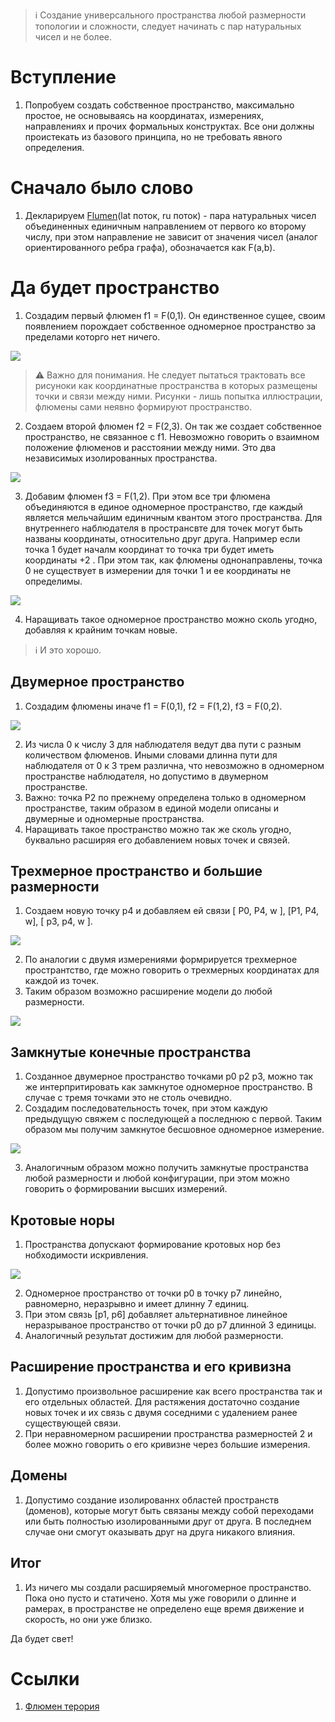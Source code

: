> :information_source: Cоздание универсального пространства любой размерности 
топологии и сложности, следует начинать с пар натуральных чисел и не более.



# Вступление

1. Попробуем создать собственное пространство, максимально простое, не основываясь 
на координатах, измерениях, направлениях и прочих формальных конструктах. Все они 
должны проистекать из базового принципа, но не требовать явного определения.



# Сначало было слово

1. Декларируем [Flumen](./flumen.md)(lat поток, ru поток) - пара натуральных чисел объединенных 
единичным направлением от первого ко второму числу, при этом направление не зависит 
от значения чисел (аналог ориентированного ребра графа), обозначается как F(a,b).



# Да будет пространство

1. Создадим первый флюмен f1 = F(0,1). Он единственное сущее, своим появлением 
порождает собственное одномерное пространство за пределами которго нет ничего.

![](../images/f1.svg)

> :warning: Важно для понимания. Не следует пытаться трактовать все рисуноки 
как координатные пространства в которых размещены точки и связи между ними. 
Рисунки - лишь попытка иллюстрации, флюмены сами неявно формируют пространство.

2. Создаем второй флюмен f2 = F(2,3). Он так же создает собственное пространство, 
не связанное с f1. Невозможно говорить о взаимном положение флюменов и расстоянии 
между ними. Это два независимых изолированных пространства.

![](../images/f1f2.svg)

3. Добавим флюмен f3 = F(1,2). При этом все три флюмена объединяются в единое одномерное 
пространство, где каждый является мельчайшим единичным квантом этого пространства.
Для внутреннего наблюдателя в пространсвте для точек могут быть названы координаты, 
относительно друг друга. Например если точка 1 будет началм координат то точка три будет 
иметь координаты +2 . При этом так, как флюмены однонаправлены, точка 0 не существует 
в измерении для точки 1 и ее координаты не определимы. 

![](../images/f1f2f3.svg)

4. Наращивать такое одномерное пространство можно сколь угодно, добавляя к крайним точкам новые.

> :information_source: И это хорошо. 



## Двумерное пространство

1. Создадим флюмены иначе f1 = F(0,1), f2 = F(1,2), f3 = F(0,2).

![](../images/f1f2f3-2d.svg)

2. Из числа 0 к числу 3 для наблюдателя ведут два пути с разным количеством флюменов. 
Иными словами длинна пути для наблюдателя от 0 к 3 трем различна, что невозможно в одномерном 
пространстве наблюдателя, но допустимо в двумерном пространстве.
3. Важно: точка P2 по прежнему определена только в одномерном пространстве, таким образом в единой модели описаны и двумерные и одномерные пространства.
5. Наращивать такое пространство можно так же сколь угодно, буквально расширяя его добавлением новых точек и связей. 



## Трехмерное пространство и большие размерности

1. Создаем новую точку p4 и добавляем ей связи [ P0, P4, w ], [P1, P4, w], [ p3, p4, w ].

![](./space/p4.svg)

2. По аналогии с двумя измерениями формрируется трехмерное пространтство, где можно говорить о трехмерных координатах для каждой из точек.
3. Таким образом возможно расширение модели до любой размерности.

![](./space/p5.svg)




## Замкнутые конечные пространства

1. Cозданное двумерное пространство точками p0 p2 p3, можно так же интерпритировать как замкнутое одномерное пространство. В случае с тремя точками это не столь очевидно. 
2. Создадим последовательность точек, при этом каждую предыдущую свяжем с последующей а последнюю с первой. Таким образом мы получим замкнутое бесшовное одномерное измерение.

![](./space/2dloop.svg)

3. Аналогичным образом можно получить замкнутые пространства любой размерности и любой конфигурации, при этом можно говорить о формировании высших измерений.



## Кротовые норы

1. Пространства допускают формирование кротовых нор без нобходимости искривления.

![](./space/wormhole.svg)

2. Одномерное пространство от точки p0 в точку p7 линейно, равномерно, неразрывно и имеет длинну 7 единиц.
3. При этом связь [p1, p6] добавляет альтернативное линейное неразрываное пространство от точки p0 до p7 длинной 3 единицы.
4. Аналогичный результат достижим для любой размерности.



## Расширение пространства и его кривизна

1. Допустимо произвольное расширение как всего пространства так и его отдельных областей.
Для растяжения достаточно создание новых точек и их связь с двумя соседними с удалением ранее существующей связи.
0. При неравномерном расширении пространства размерностей 2 и более можно говорить о его кривизне через большие измерения.



## Домены

1. Допустимо создание изолированнх областей пространств (доменов), которые могут быть связаны между собой переходами или быть полностью изолированными друг от друга.
В последнем случае они смогут оказывать друг на друга никакого влияния.



## Итог

1. Из ничего мы создали расширяемый многомерное пространство. Пока оно пусто и статичено. 
Хотя мы уже говорили о длинне и рамерах, в пространстве не определено еще время движение и скорость, но они уже близко. 

Да будет свет!




# Ссылки

1. [Флюмен терория](./README.md)
